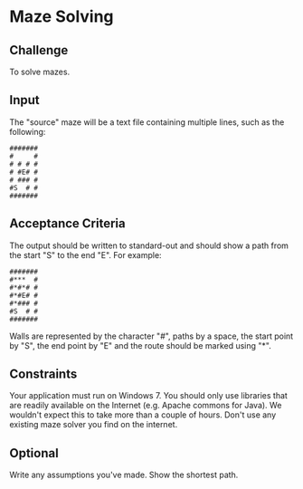 # Maze Solving
## Challenge
To solve mazes.

## Input
The "source" maze will be a text file containing multiple lines, such as the following:
~~~~
#######
#     #
# # # #
# #E# #
# ### #
#S  # #
#######
~~~~
## Acceptance Criteria
The output should be written to standard-out and should show a path from the start "S" to the end "E". For example:

~~~~
#######
#***  #
#*#*# #
#*#E# #
#*### #
#S  # #
#######
~~~~
Walls are represented by the character "#", paths by a space, the start point by "S", the end point by "E" and the route should be marked using "*".

## Constraints
Your application must run on Windows 7.
You should only use libraries that are readily available on the Internet (e.g. Apache commons for Java).
We wouldn't expect this to take more than a couple of hours.
Don't use any existing maze solver you find on the internet.
## Optional
Write any assumptions you've made.
Show the shortest path.
